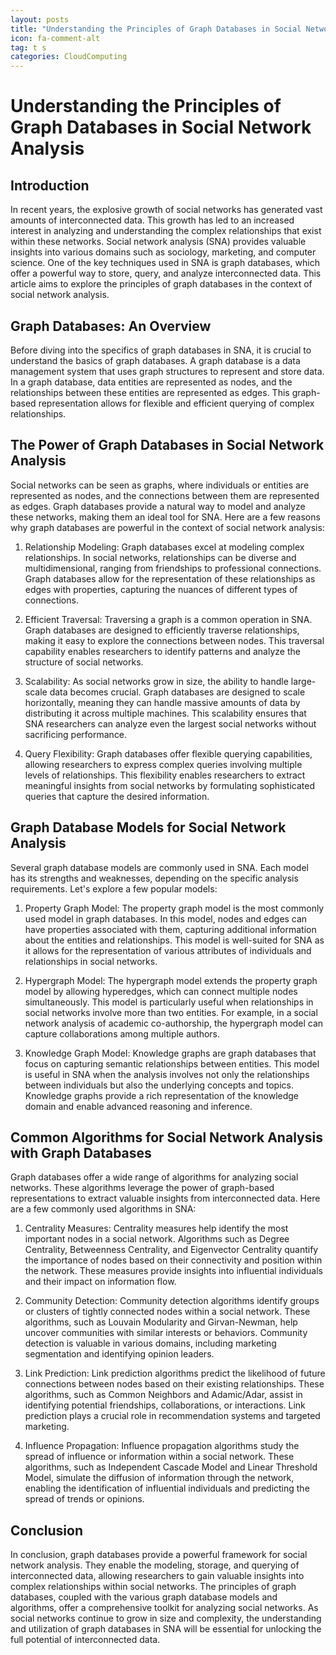 ```yaml
---
layout: posts
title: "Understanding the Principles of Graph Databases in Social Network Analysis"
icon: fa-comment-alt
tag: t s  
categories: CloudComputing
---
```



# Understanding the Principles of Graph Databases in Social Network Analysis

## Introduction

In recent years, the explosive growth of social networks has generated vast amounts of interconnected data. This growth has led to an increased interest in analyzing and understanding the complex relationships that exist within these networks. Social network analysis (SNA) provides valuable insights into various domains such as sociology, marketing, and computer science. One of the key techniques used in SNA is graph databases, which offer a powerful way to store, query, and analyze interconnected data. This article aims to explore the principles of graph databases in the context of social network analysis.

## Graph Databases: An Overview

Before diving into the specifics of graph databases in SNA, it is crucial to understand the basics of graph databases. A graph database is a data management system that uses graph structures to represent and store data. In a graph database, data entities are represented as nodes, and the relationships between these entities are represented as edges. This graph-based representation allows for flexible and efficient querying of complex relationships.

## The Power of Graph Databases in Social Network Analysis

Social networks can be seen as graphs, where individuals or entities are represented as nodes, and the connections between them are represented as edges. Graph databases provide a natural way to model and analyze these networks, making them an ideal tool for SNA. Here are a few reasons why graph databases are powerful in the context of social network analysis:

1. Relationship Modeling: Graph databases excel at modeling complex relationships. In social networks, relationships can be diverse and multidimensional, ranging from friendships to professional connections. Graph databases allow for the representation of these relationships as edges with properties, capturing the nuances of different types of connections.

2. Efficient Traversal: Traversing a graph is a common operation in SNA. Graph databases are designed to efficiently traverse relationships, making it easy to explore the connections between nodes. This traversal capability enables researchers to identify patterns and analyze the structure of social networks.

3. Scalability: As social networks grow in size, the ability to handle large-scale data becomes crucial. Graph databases are designed to scale horizontally, meaning they can handle massive amounts of data by distributing it across multiple machines. This scalability ensures that SNA researchers can analyze even the largest social networks without sacrificing performance.

4. Query Flexibility: Graph databases offer flexible querying capabilities, allowing researchers to express complex queries involving multiple levels of relationships. This flexibility enables researchers to extract meaningful insights from social networks by formulating sophisticated queries that capture the desired information.

## Graph Database Models for Social Network Analysis

Several graph database models are commonly used in SNA. Each model has its strengths and weaknesses, depending on the specific analysis requirements. Let's explore a few popular models:

1. Property Graph Model: The property graph model is the most commonly used model in graph databases. In this model, nodes and edges can have properties associated with them, capturing additional information about the entities and relationships. This model is well-suited for SNA as it allows for the representation of various attributes of individuals and relationships in social networks.

2. Hypergraph Model: The hypergraph model extends the property graph model by allowing hyperedges, which can connect multiple nodes simultaneously. This model is particularly useful when relationships in social networks involve more than two entities. For example, in a social network analysis of academic co-authorship, the hypergraph model can capture collaborations among multiple authors.

3. Knowledge Graph Model: Knowledge graphs are graph databases that focus on capturing semantic relationships between entities. This model is useful in SNA when the analysis involves not only the relationships between individuals but also the underlying concepts and topics. Knowledge graphs provide a rich representation of the knowledge domain and enable advanced reasoning and inference.

## Common Algorithms for Social Network Analysis with Graph Databases

Graph databases offer a wide range of algorithms for analyzing social networks. These algorithms leverage the power of graph-based representations to extract valuable insights from interconnected data. Here are a few commonly used algorithms in SNA:

1. Centrality Measures: Centrality measures help identify the most important nodes in a social network. Algorithms such as Degree Centrality, Betweenness Centrality, and Eigenvector Centrality quantify the importance of nodes based on their connectivity and position within the network. These measures provide insights into influential individuals and their impact on information flow.

2. Community Detection: Community detection algorithms identify groups or clusters of tightly connected nodes within a social network. These algorithms, such as Louvain Modularity and Girvan-Newman, help uncover communities with similar interests or behaviors. Community detection is valuable in various domains, including marketing segmentation and identifying opinion leaders.

3. Link Prediction: Link prediction algorithms predict the likelihood of future connections between nodes based on their existing relationships. These algorithms, such as Common Neighbors and Adamic/Adar, assist in identifying potential friendships, collaborations, or interactions. Link prediction plays a crucial role in recommendation systems and targeted marketing.

4. Influence Propagation: Influence propagation algorithms study the spread of influence or information within a social network. These algorithms, such as Independent Cascade Model and Linear Threshold Model, simulate the diffusion of information through the network, enabling the identification of influential individuals and predicting the spread of trends or opinions.

## Conclusion

In conclusion, graph databases provide a powerful framework for social network analysis. They enable the modeling, storage, and querying of interconnected data, allowing researchers to gain valuable insights into complex relationships within social networks. The principles of graph databases, coupled with the various graph database models and algorithms, offer a comprehensive toolkit for analyzing social networks. As social networks continue to grow in size and complexity, the understanding and utilization of graph databases in SNA will be essential for unlocking the full potential of interconnected data.